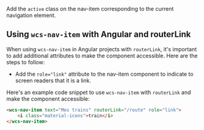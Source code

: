 Add the `active` class on the nav-item corresponding to the current navigation element.

## Using `wcs-nav-item` with Angular and routerLink
When using `wcs-nav-item` in Angular projects with `routerLink`, it's important to add additional attributes to make the 
component accessible. Here are the steps to follow:

- Add the `role="link"` attribute to the nav-item component to indicate to screen readers that it is a link.

Here's an example code snippet to use `wcs-nav-item` with `routerLink` and make the component accessible:

```html
<wcs-nav-item text="Mes trains" routerLink="/route" role="link">
    <i class="material-icons">train</i>
</wcs-nav-item>
```
